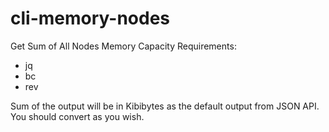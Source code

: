 # cli-memory-nodes
Get Sum of All Nodes Memory Capacity
Requirements:
- jq
- bc
- rev

Sum of the output will be in Kibibytes as the default output from JSON API. You should convert as you wish.
